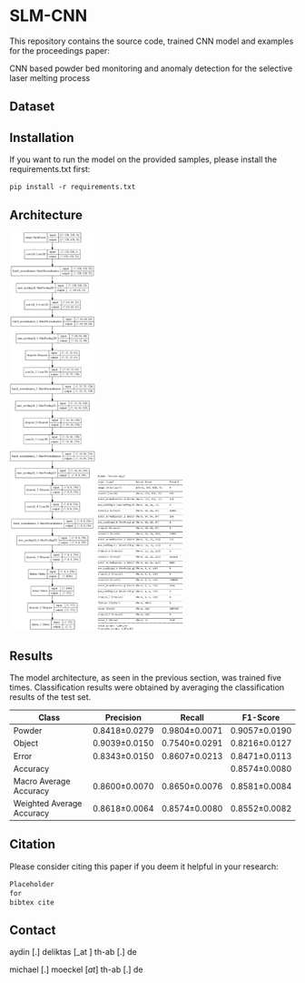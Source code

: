 # **SLM-CNN**

This repository contains the source code, trained CNN model and examples for the proceedings paper:

CNN based powder bed monitoring and anomaly detection for the selective laser melting process

## Dataset

## Installation

If you want to run the model on the provided samples, please install the requirements.txt first:
```
pip install -r requirements.txt
```

## Architecture
<img src="./model_plot.png" width=30% height=30%> <img src="./model_summary.png" width=30% height=30%> 

## Results
The model architecture, as seen in the previous section, was trained five times. Classification results were obtained by averaging the classification results of the test set.

| Class | Precision | Recall | F1-Score |
| --- | --- | --- | --- |
| Powder | 0.8418±0.0279 | 0.9804±0.0071 | 0.9057±0.0190 |
| Object | 0.9039±0.0150 | 0.7540±0.0291 | 0.8216±0.0127 |
| Error | 0.8343±0.0150 | 0.8607±0.0213 | 0.8471±0.0113 |
| Accuracy | | | 0.8574±0.0080 |
| Macro Average Accuracy | 0.8600±0.0070 | 0.8650±0.0076 | 0.8581±0.0084 |
| Weighted Average Accuracy | 0.8618±0.0064 | 0.8574±0.0080 | 0.8552±0.0082 |

## **Citation**

Please consider citing this paper if you deem it helpful in your research:

```
Placeholder
for
bibtex cite
```

## **Contact**

aydin [.] deliktas [_at ] th-ab [.] de

michael [.] moeckel [_at_] th-ab [.] de
